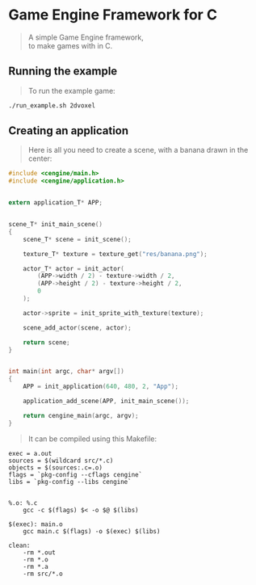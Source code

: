 # Game Engine Framework for C
> A simple Game Engine framework,  
> to make games with in C.

## Running the example
> To run the example game:
```bash
./run_example.sh 2dvoxel
```

## Creating an application
> Here is all you need to create a scene, with a banana drawn in the center:
```C
#include <cengine/main.h>
#include <cengine/application.h>


extern application_T* APP;


scene_T* init_main_scene()
{
    scene_T* scene = init_scene();

    texture_T* texture = texture_get("res/banana.png");

    actor_T* actor = init_actor(
        (APP->width / 2) - texture->width / 2,
        (APP->height / 2) - texture->height / 2,
        0
    );

    actor->sprite = init_sprite_with_texture(texture);

    scene_add_actor(scene, actor);

    return scene;
}


int main(int argc, char* argv[])
{
    APP = init_application(640, 480, 2, "App"); 

    application_add_scene(APP, init_main_scene());

    return cengine_main(argc, argv);
}
```
> It can be compiled using this Makefile:
```make
exec = a.out
sources = $(wildcard src/*.c)
objects = $(sources:.c=.o)
flags = `pkg-config --cflags cengine`
libs = `pkg-config --libs cengine`


%.o: %.c
	gcc -c $(flags) $< -o $@ $(libs)

$(exec): main.o
	gcc main.c $(flags) -o $(exec) $(libs)

clean:
	-rm *.out
	-rm *.o
	-rm *.a
	-rm src/*.o
```
